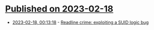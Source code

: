 # [Published on 2023-02-18](index.md)

* [2023-02-18, 00:13:18](https://lobste.rs/s/xcjva5/readline_crime_exploiting_suid_logic_bug) - [Readline crime: exploiting a SUID logic bug](https://blog.trailofbits.com/2023/02/16/suid-logic-bug-linux-readline/)
